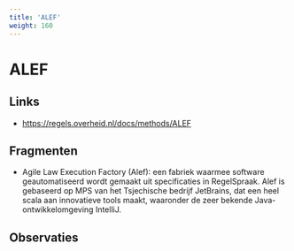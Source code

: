 ```yaml
---
title: 'ALEF'
weight: 160
---
```


# ALEF

## Links
- https://regels.overheid.nl/docs/methods/ALEF

## Fragmenten
- Agile Law Execution Factory (Alef): een fabriek waarmee software geautomatiseerd wordt gemaakt uit specificaties in RegelSpraak. Alef is gebaseerd op MPS van het Tsjechische bedrijf JetBrains, dat een heel scala aan innovatieve tools maakt, waaronder de zeer bekende Java-ontwikkelomgeving IntelliJ.

## Observaties
